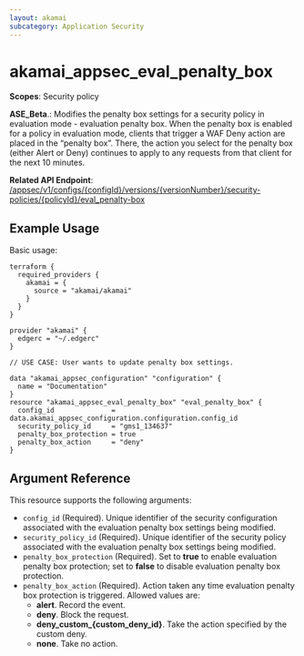 ```yaml
---
layout: akamai
subcategory: Application Security
---
```


# akamai_appsec_eval_penalty_box

**Scopes**: Security policy

 __ASE_Beta__.:
Modifies the penalty box settings for a security policy in evaluation mode - evaluation penalty box.
When the penalty box is enabled for a policy in evaluation mode, clients that trigger a WAF Deny action are placed in the “penalty box”.
There, the action you select for the penalty box (either Alert or Deny) continues to apply to any requests from that client for the next 10 minutes.

**Related API Endpoint**:  [/appsec/v1/configs/{configId}/versions/{versionNumber}/security-policies/{policyId}/eval_penalty-box](https://techdocs.akamai.com/application-security/reference/put-policy-eval_penalty-box)
## Example Usage

Basic usage:

```
terraform {
  required_providers {
    akamai = {
      source = "akamai/akamai"
    }
  }
}

provider "akamai" {
  edgerc = "~/.edgerc"
}

// USE CASE: User wants to update penalty box settings.

data "akamai_appsec_configuration" "configuration" {
  name = "Documentation"
}
resource "akamai_appsec_eval_penalty_box" "eval_penalty_box" {
  config_id              = data.akamai_appsec_configuration.configuration.config_id
  security_policy_id     = "gms1_134637"
  penalty_box_protection = true
  penalty_box_action     = "deny"
}
```

## Argument Reference

This resource supports the following arguments:

- `config_id` (Required). Unique identifier of the security configuration associated with the evaluation penalty box settings being modified.
- `security_policy_id` (Required). Unique identifier of the security policy associated with the evaluation penalty box settings being modified.
- `penalty_box_protection` (Required). Set to **true** to enable evaluation penalty box protection; set to **false** to disable evaluation penalty box protection.
- `penalty_box_action` (Required). Action taken any time evaluation penalty box protection is triggered. Allowed values are:
  - **alert**. Record the event.
  - **deny**. Block the request.
  - **deny_custom_{custom_deny_id}**. Take the action specified by the custom deny.
  - **none**. Take no action.
